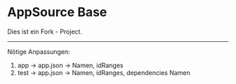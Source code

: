 # AppSource Base

Dies ist ein Fork - Project.

__________________________________

Nötige Anpassungen: 

  1. app -> app.json -> Namen, idRanges
  2. test -> app.json -> Namen, idRanges, dependencies Namen


